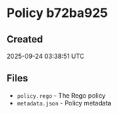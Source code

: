 # Policy b72ba925

## Created
2025-09-24 03:38:51 UTC

## Files
- `policy.rego` - The Rego policy
- `metadata.json` - Policy metadata
